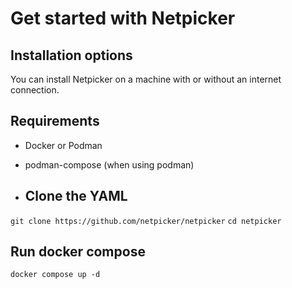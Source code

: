 # Get started with Netpicker

## Installation options

You can install Netpicker on a machine with or without an internet connection.

## Requirements

- Docker or Podman
- podman-compose (when using podman)

- ## Clone the YAML

`git clone https://github.com/netpicker/netpicker`
`cd netpicker`

## Run docker compose

`docker compose up -d`
